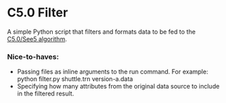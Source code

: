 # C5.0 Filter

A simple Python script that filters and formats data to be fed to the [C5.0/See5 algorithm](https://www.rulequest.com/see5-info.html).

### Nice-to-haves:
- Passing files as inline arguments to the run command. For example:
		python filter.py shuttle.trn version-a.data
- Specifying how many attributes from the original data source to include in the filtered result.